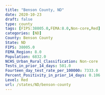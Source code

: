 ```yaml
---
title: "Benson County, ND"
date: 2020-10-23
draft: false
type: county
tags: [FIPS:38005.0,FEMA:8.0,Non-core,Red]
categories: [ND]
County: Benson County
State: ND
FIPS: 38005.0
FEMA_Region: 8.0
Population: 6832.0
NCHS_Urban_Rural_Classification: Non-core
Tests_in_prior_14_days: 501.0
Fourteen_day_test_rate_per_100000: 7333.0
Percent_Positivity_in_prior_14_days: 0.106
Level: Red
url: /states/ND/benson-county
---
```



